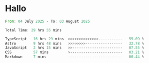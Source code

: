 # Hallo
<!--START_SECTION:waka-->

```rust
From: 04 July 2025 - To: 03 August 2025

Total Time: 29 hrs 55 mins

TypeScript   16 hrs 29 mins  >>>>>>>>>>>>>>-----------   55.09 %
Astro        9 hrs 48 mins   >>>>>>>>-----------------   32.78 %
JavaScript   2 hrs 15 mins   >>-----------------------   07.55 %
CSS          57 mins         >------------------------   03.21 %
Markdown     7 mins          -------------------------   00.44 %
```

<!--END_SECTION:waka-->

